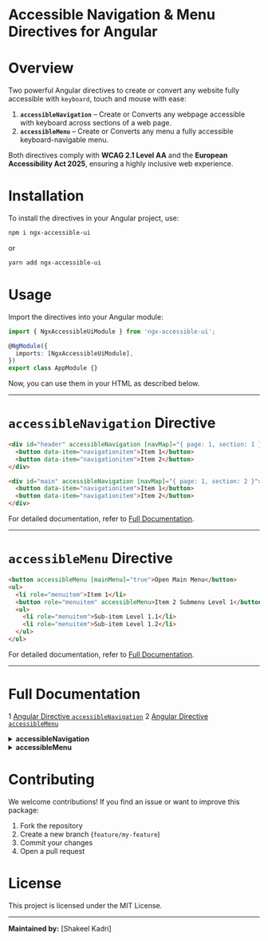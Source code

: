 # **Accessible Navigation & Menu Directives for Angular**  

# Overview  
Two powerful Angular directives to create or convert any website fully accessible with `keyboard`, touch and mouse with ease:  

1. **`accessibleNavigation`** – Create or Converts any webpage accessible with keyboard across sections of a web page.  
2. **`accessibleMenu`** – Create or Converts any menu a fully accessible keyboard-navigable menu.  

Both directives comply with **WCAG 2.1 Level AA** and the **European Accessibility Act 2025**, ensuring a highly inclusive web experience.

# Installation  
To install the directives in your Angular project, use:  

```sh
npm i ngx-accessible-ui
```

or  

```sh
yarn add ngx-accessible-ui
```

# Usage  
Import the directives into your Angular module:  

```typescript
import { NgxAccessibleUiModule } from 'ngx-accessible-ui';

@NgModule({
  imports: [NgxAccessibleUiModule],
})
export class AppModule {}
```

Now, you can use them in your HTML as described below.  

---

# `accessibleNavigation` Directive  

```html
<div id="header" accessibleNavigation [navMap]="{ page: 1, section: 1 }">
  <button data-item="navigationitem">Item 1</button>
  <button data-item="navigationitem">Item 2</button>
</div>

<div id="main" accessibleNavigation [navMap]="{ page: 1, section: 2 }">
  <button data-item="navigationitem">Item 1</button>
  <button data-item="navigationitem">Item 2</button>
</div>
```

For detailed documentation, refer to [Full Documentation](#full-documentation).  

---

# `accessibleMenu` Directive  

```html
<button accessibleMenu [mainMenu]="true">Open Main Menu</button>
<ul>
  <li role="menuitem">Item 1</li>
  <button role="menuitem" accessibleMenu>Item 2 Submenu Level 1</button>
  <ul>
    <li role="menuitem">Sub-item Level 1.1</li>
    <li role="menuitem">Sub-item Level 1.2</li>
  </ul>
</ul>
```

For detailed documentation, refer to [Full Documentation](#full-documentation).  

---

# Full Documentation 
1 [Angular Directive `accessibleNavigation`](#angular-directive-accessibleNavigation)
2 [Angular Directive `accessibleMenu`](#angular-directive-accessibleMenu)

<details>
<summary> <strong> accessibleNavigation </strong> </summary>

# Angular Directive accessibleNavigation

The `accessibleNavigation` directive, combined with the `accessibleMenu` directive, enables seamless navigation using all input methods and all directional navigation in any Angular website adhering to WCAG 2.1 Level AA standards and the European Accessibility Act 2025. The directive provides advanced keyboard navigation and focus management between different sections of pages to enhance accessibility in web applications. It dynamically manages focusable elements within a container or section and integrates modern web APIs like `IntersectionObserver` and `MutationObserver` to adapt to DOM element changes and element visibility.

## Key Features

### Advanced Keyboard Navigation & Focus Management
- Default navigation: Tab, Shift+Tab for sections like header, footer, main, aside, etc.; Arrow keys for elements in sections.
- Supports all directional navigation, irrespective of grid, table, float, or any other structure.
- Automatically manages focus between navigable pages (i.e., components or child components) when they open or close.

### Dynamic Navigation Map
- Maintains a static navigation map that tracks page and section information.
- Automatically updates the navigation map as items are added, removed, or modified.
- Remembers the last navigated section on every page and sets focus to the last active element in that section.

### Observer Integration for Responsive Updates
- Utilizes **IntersectionObserver** to detect when a page becomes visible and adjust focus accordingly.
- Employs **MutationObserver** to watch for DOM changes (child list) to refresh navigation items dynamically (supports `*ngIf`/`*ngFor`). Also, includes a fallback for browsers that do not support `IntersectionObserver` and `MutationObserver`.

### Customizable Navigation Inputs
- Offers several `@Input()` properties (e.g., `sectionNavKey`, `navUp`, `navDown`, `navLeft`, `navRight`, `navKeys`) for tailoring navigation behavior.
- Supports setting a default focus item of a section via the `defaultNavItemId` input.
- If space and enter do not work on a button or anchor tag, use `[navOpenKeys]="[' ', 'Enter']"` to enable click behavior on space and enter keypress. The default is `['']`.

### Lock Focus and Scrollable Container Support
- Allows focus to lock on popups or modal-like components and child components (i.e., pages).
- Allows specifying a scrollable container (using `scrollableContainerId`) to handle scrolling with keys such as `PageUp`, `PageDown`, `Home`, and `End` in scrollable components or pages while maintaining locked focus and navigation.

### Accessibility Compliance
- Ensures that navigation items are focusable by automatically assigning `tabindex` where needed.
- Designed to work seamlessly with assistive technologies by managing focus order and element visibility.

### Lifecycle Handling
- Automatically cleans up observers on directive destruction.
- Handles edge cases for hidden/removed elements.

## Requirements

To ensure the directive works as intended, follow these key rules:
1. Apply the `accessibleNavigation` directive to each container element (header, main, footer, etc.) that wraps all navigable items on a page.
2. Provide page and section numbers using `[navMap]="{ page: 1, section: 1 }"` (section `1` for header, `2` for main, `3` for footer, etc.; page `2` for "About Us," `3` for "Contact Us," etc.). Ensure page and section numbers start from `1`.
3. Assign the attribute `data-item="navigationitem"` to all child elements intended for navigation, regardless of their position within the container or section.

## Basic Structure

```html
<div id="header" accessibleNavigation [navMap]="{ page: 1, section: 1 }">
  <button data-item="navigationitem">Item 1</button>
  <button data-item="navigationitem">Item 2</button>
</div>
<div id="main" accessibleNavigation [navMap]="{ page: 1, section: 2 }">
  <button data-item="navigationitem">Item 1</button>
  <button data-item="navigationitem">Item 2</button>
</div>
```

## Optional Features

### Default Navigation Element
Specify the ID of the element to be focused by default. If not specified or unavailable, focus will automatically shift to the first visible element in the viewport. Automatically detects changes to the default navigation item when the bound variable specifying its ID updates and shifts focus accordingly when navigating to that section.

```html
<div accessibleNavigation [defaultNavItemId]="'linkNameId' + numberVariable">
  <button id="link1" data-item="navigationitem">Item 1</button>
  <button id="link2" data-item="navigationitem">Item 2</button>
</div>
```

### Custom Navigation Keys
Override default navigation key arrays:

```html
<div accessibleNavigation
     [navUp]="['W', 'ArrowUp']"
     [navDown]="['S', 'ArrowDown']"
     [navLeft]="['A', 'ArrowLeft']"
     [navRight]="['D', 'ArrowRight']">
  <!-- Navigation items -->
</div>
```

### Scrollable Container
If your container is scrollable but is a popup or modal-like page, and scrolling is happening in the background instead of the current page, set the container ID to enable proper handling of scrolling keys: `PageUp`, `PageDown`, `Home`, and `End` to scroll only the current page scrollable container.

```html
<div id="scrollableContainer" style="height: 400px; overflow-y: auto;">
  <div accessibleNavigation [scrollableContainerId]="'scrollableContainer'">
    <!-- Navigation items -->
  </div>
</div>
```

### Subtree Option
Watches for changes in the `descendants` of direct child elements within the container (default: `true`). Set `[subtree]="false"` if change in direct child elements is enough for mutation observer to refresh navigation items and there are many items in that section.

### Ignoring Keypress in Inputs
By default, keypress events are ignored in `['text', 'search', 'range']` input types. Additional input types can be specified:

```html
[inputTypesToIgnoreOnKeypress]="['text', 'search', 'range', 'additionalInputType']"
```

### Always Refresh Navigation Items
Enable `[alwaysRefreshNavItems]="true"` to update navigation items dynamically on every keypress if items are few but keep changing.

### Lock Focus
Set `[lockFocus]="true"` to lock focus within a popup or modal-like page, if focus or scrolling is happening in the background instead of the current page, by applying `event.preventDefault()` on each keypress as long as focus is inside that page. Limit scrolling with PageUp, PageDown, Home, and End keys to the specified scrollable container if an ID is specified with `[scrollableContainerId] = "'scrollableContainerId'"`.

### NavKeysToExitInputElement
Configure keys to exit an input element (default: `['Tab', 'Escape', 'ArrowDown', 'ArrowUp']`).

### NavOpenKeys
Define keys to open a navigation item with click (default: `['']`). Use `[navOpenKeys]="[' ', 'Enter']"` when space or enter does not trigger a click event.

## Other Configuration Options

| Input                          | Default Values                      | Description |
|--------------------------------|------------------------------------|-------------|
| `navMap`                       | `{ page: null, section: null }`   | Page and section number for navigation map |
| `sectionNavKey`                | `['Tab']`                          | Keys for section navigation |

## Notes
- Uses Angular lifecycle hooks (`AfterViewInit`, `OnDestroy`) to manage observers.
- Available as `accessibleNavigation` via `exportAs` for dynamic focus handling.

</details>

<details>
<summary> <strong> accessibleMenu </strong> </summary>

# Angular Directive accessibleMenu 

## Overview
The `accessibleMenu` directive is designed to create or convert any existing menu into fully accessible menus and submenus that comply with **WCAG 2.1 Level AA** and the **European Accessibility Act 2025**. It ensures seamless navigation via keyboard, mouse, and touch while providing advanced features like dynamic ARIA attributes, multi-level menu support, and customizable search functionality.

## Key Features

### 1. Accessibility Compliance
- **WCAG 2.1 Level AA & European Accessibility Act 2025 Compliant**: Ensures menus are fully accessible via keyboard and meet modern accessibility standards.
- **Dynamic ARIA Attributes**: Automatically assigns `aria-haspopup`, `role`, `aria-controls`, and `aria-expanded` attributes for proper screen reader support.
- **Assistive Technology Compatibility**: Works seamlessly with screen readers and other assistive technologies.

### 2. Navigation
- **Keyboard, Mouse, and Touch Support**: Enables navigation using all input methods.
- **Restricted Focus for Keyboard Users**: Keeps focus within the current menu or submenu until the Escape key (for main menu) or Left Arrow/Escape key (for submenu) is pressed.
- **All-Direction Navigation**: Allows navigation in all directions using arrow keys, regardless of menu structure (grid, table, float, etc.).
- **Numpad Support for Touch Users**: Enables touch users to navigate or input using a numpad without activating the native keyboard.

### 3. Dynamic Menu Behavior
- **Multi-Level Menu Support**: Handles infinite levels of nested menus.
- **Auto Close**: Closes other menus when a new menu is opened or when clicking outside the menu.
- **Dynamic Open/Close Control**: Supports submenus and items that remain always open or dynamically open based on data attributes.

### 4. Search Functionality
- **Advanced Two-Level Search**: Allows menu-wise and item-wise search using a single input field.
- **Numpad Search**: Enables search using numpad keys (touch, mouse, or number keys).
- **Direct Search**: If no search field or numpad is present, direct search is performed using any key.

### 5. Customization
- **Custom Navigation Keys**: Override default navigation keys per menu using `(navUp)`, `(navDown)`, `(navOpenMenu)`, `(navExitMenu)`, `(navLeft)`, and `(navRight)`.
- **Template Variables**: Use template variables for conditional rendering (e.g., showing different icons based on menu state).
- **Shortcut Keys**: Open the main menu using a specific key combination (e.g., `Ctrl+Alt+X`).

## Requirements
To ensure the directive works as intended, follow these rules:

1. Apply the `accessibleMenu` directive to the menu-opening element (e.g., `<button>`, `<div>`).
2. Use the `mainMenu` input to designate the main menu button:
   ```html
   <button accessibleMenu [mainMenu]="true">Open Main Menu</button>
   ```
3. The menu container must be the next sibling (`nextElementSibling`) of the menu-opening element.
4. Assign `role="menuitem"` to all menu items, regardless of their position in the menu container.

## Basic Structure
```html
<button accessibleMenu [mainMenu]="true">Open Main Menu</button>
<ul>
  <li role="menuitem">Item 1</li>
  <button role="menuitem" accessibleMenu>Item 2 Submenu Level 1</button>
  <ul>
    <li role="menuitem">Sub-item Level 1.1</li>
    <li role="menuitem">Sub-item Level 1.2</li>
  </ul>
</ul>
```

## Optional Features

### 1. All-Direction Navigation
Enable navigation in all directions using arrow keys:
```html
<button accessibleMenu [allDirectionNavigation]="true">Open Menu</button>
```

### 2. Advanced Two-Level Search
Enable search functionality using an input field:
```html
<input type="text" role="menuitem" data-use-search="true" placeholder="Search...">
```

### 3. Keep Submenu Open
Keep a submenu open using the `data-keep-submenu-open` attribute:
```html
<button role="menuitem" accessibleMenu data-keep-submenu-open="true">Open Submenu</button>
```

### 4. Always Open Submenu Item
- Simple Example:
```html
<li role="menuitem" data-always-open="true">Sub-item Level 2.2</li>
```
- Conditional Example:
```html
<li role="menuitem" [attr.data-always-open]="(author === 'Default') ? 'true' : 'false'">
  Sub-item Level 2.2
</li>
```

### 5. Remember Last Menu Item
```html
<button accessibleMenu [rememberLastMenuitem]="true">Open Menu</button>
```

### 6. Close Menu Upon Selection
```html
<button accessibleMenu [closeMenuUponSelection]="true">Open Menu</button>
```

### 7. Custom Navigation Keys
```html
<button accessibleMenu (navUp)="['ArrowUp', 'W']" (navDown)="['ArrowDown', 'S']">Open Menu</button>
```

### 8. Template Variables
```html
<button accessibleMenu #templateVar="accessibleMenu">
  <svg *ngIf="templateVar.menuState === 'Close'">Left Arrow Icon</svg>
  <svg *ngIf="templateVar.menuState === 'Open'">Down Arrow Icon</svg>
</button>
```

### 9. Numpad Support
```html
<button accessibleMenu [mainMenu]="true">Open Main Menu</button>
<ul>
  <li role="menuitem">Item 1</li>
  <li role="menuitem">Item 2</li>
  <aside role="menuitem" data-use-numpad="true">
    <div role="status">Enter Number</div>
    <div class="numpad">
      <button *ngFor="let button of ['1','2','3','4','5','6','7','8','9']" role="button" data-button-type="number">{{ button }}</button>
      <button role="button" data-button-type="backspace">&#x232B;</button>
      <button role="button" data-button-type="number">0</button>
      <button role="button" data-button-type="enter">&#x21B5;</button>
    </div>
  </aside>
</ul>
```

### 10. Shortcut Key
```html
<button accessibleMenu [shortcutKey]="'M'">Open Main Menu</button>
```

## Configuration Options
| Input                          | Default Values                      | Description |
|--------------------------------|------------------------------------|-------------|
| `inputTypesToIgnoreOnKeypress` | `['text', 'search', 'range']`       | Input types to ignore keypress events |
| `navKeysToExitInputElement`    | `['Tab', 'Escape', 'ArrowDown', 'ArrowUp']` | Keys to exit an input element |
| `navUp`                        | `['ArrowUp']`                      | Keys for navigating up |
| `navDown`                      | `['ArrowDown', 'Tab']`             | Keys for navigating down |
| `navLeft`                      | `['ArrowLeft']`                    | Keys for navigating left |
| `navRight`                     | `['ArrowRight']`                   | Keys for navigating right |
| `navOpenMenu`                  | `[' ', 'Enter']`                   | Keys for opening a menu |
| `navExitMenu`                  | `['Escape']`                       | Keys for closing a menu |

## Notes
- Fully supports Angular's `*ngIf` for dynamic rendering.
- Works seamlessly with custom templates and dynamic DOM changes.
- Available as `accessibleMenu` via `exportAs` for dynamic focus handling.
---

</details>

# Contributing  

We welcome contributions! If you find an issue or want to improve this package:  

1. Fork the repository  
2. Create a new branch (`feature/my-feature`)  
3. Commit your changes  
4. Open a pull request  

# License  
This project is licensed under the MIT License.  

---

**Maintained by:** [Shakeel Kadri]  
